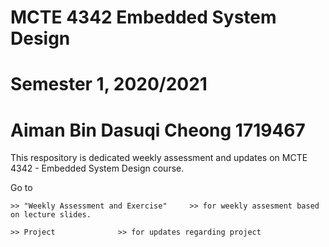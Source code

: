 # MCTE 4342 Embedded System Design
# Semester 1, 2020/2021
# Aiman Bin Dasuqi Cheong 1719467

This respository is dedicated weekly assessment and updates on MCTE 4342 - Embedded System Design course. 

Go to 	
	
	>> "Weekly Assessment and Exercise" 	>> for weekly assesment based on lecture slides.
	
	>> Project 				>> for updates regarding project
